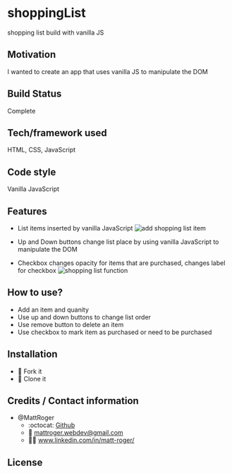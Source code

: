# shoppingList
shopping list build with vanilla JS

## Motivation
I wanted to create an app that uses vanilla JS to manipulate the DOM
## Build Status
Complete

## Tech/framework used
HTML, CSS, JavaScript

## Code style
Vanilla JavaScript

## Features
* List items inserted by vanilla JavaScript
![add shopping list item](https://github.com/MattRoger/screenshots/blob/master/shoppinglist/Shopping%20List.gif?raw=true)

* Up and Down buttons change list place by using vanilla JavaScript to manipulate the DOM
* Checkbox changes opacity for items that are purchased, changes label for checkbox
![shopping list function](https://github.com/MattRoger/screenshots/blob/master/shoppinglist/ShoppinglistAddItems.gif?raw=true)

## How to use?
* Add an item and quanity
* Use up and down buttons to change list order
* Use remove button to delete an item
* Use checkbox to mark item as purchased or need to be purchased

## Installation
* :trident: Fork it
* :sheep: Clone it


## Credits / Contact information
* @MattRoger 
  * :octocat: [Github](https://mattroger.github.io)
  * :e-mail: mattroger.webdev@gmail.com
  * :man_office_worker: www.linkedin.com/in/matt-roger/


## License

